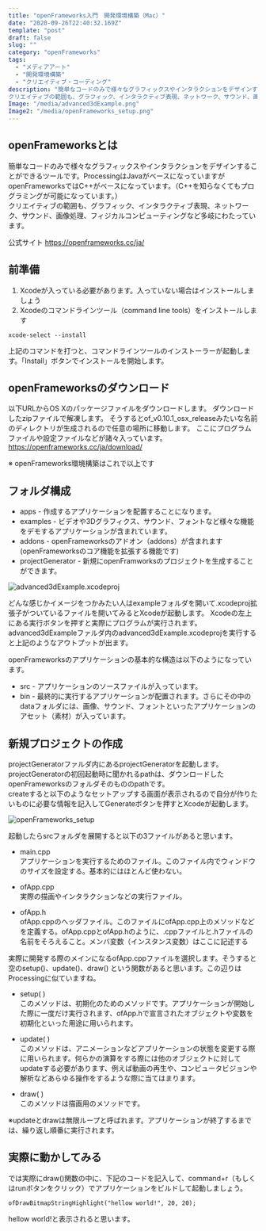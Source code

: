```yaml
---
title: "openFrameworks入門　開発環境構築（Mac）"
date: "2020-09-26T22:40:32.169Z"
template: "post"
draft: false
slug: ""
category: "openFrameworks"
tags:
  - "メディアアート"
  - "開発環境構築"
  - "クリエイティブ・コーディング"
description: "簡単なコードのみで様々なグラフィックスやインタラクションをデザインすることができるツールです。ProcessingはJavaがベースになっていますがopenFrameworksではC++がベースになっています。（C++を知らなくてもプログラミングが可能になっています。）
クリエイティブの範囲も、グラフィック、インタラクティブ表現、ネットワーク、サウンド、画像処理、フィジカルコンピューティングなど多岐にわたっています。"
Image: "/media/advanced3dExample.png"
Image2: "/media/openFrameworks_setup.png"
---
```


## openFrameworksとは
簡単なコードのみで様々なグラフィックスやインタラクションをデザインすることができるツールです。ProcessingはJavaがベースになっていますがopenFrameworksではC++がベースになっています。（C++を知らなくてもプログラミングが可能になっています。）<br>
クリエイティブの範囲も、グラフィック、インタラクティブ表現、ネットワーク、サウンド、画像処理、フィジカルコンピューティングなど多岐にわたっています。

公式サイト https://openframeworks.cc/ja/

## 前準備
1. Xcodeが入っている必要があります。入っていない場合はインストールしましょう
2. Xcodeのコマンドラインツール（command line tools）をインストールします
```
xcode-select --install
```
上記のコマンドを打つと、コマンドラインツールのインストーラーが起動します。「Install」ボタンでインストールを開始します。

## openFrameworksのダウンロード
以下URLからOS Xのパッケージファイルをダウンロードします。
ダウンロードしたzipファイルで解凍します。
そうするとof_v0.10.1_osx_releaseみたいな名前のディレクトリが生成されるので任意の場所に移動します。
ここにプログラムファイルや設定ファイルなどが諸々入っています。
https://openframeworks.cc/ja/download/

※ openFrameworks環境構築はこれで以上です

## フォルダ構成
- apps - 作成するアプリケーションを配置することになります。
- examples - ビデオや3Dグラフィクス、サウンド、フォントなど様々な機能をデモするアプリケーションが含まれています。
- addons - openFrameworksのアドオン（addons）が含まれます (openFrameworksのコア機能を拡張する機能です)
- projectGenerator - 新規にopenFramworksのプロジェクトを生成することができます。

![advanced3dExample.xcodeproj](/media/advanced3dExample.png)

どんな感じかイメージをつかみたい人はexampleフォルダを開いて.xcodeproj拡張子がついているファイルを開いてみるとXcodeが起動します。
Xcodeの左上にある実行ボタンを押すと実際にプログラムが実行されます。
advanced3dExampleファルダ内のadvanced3dExample.xcodeprojを実行すると上記のようなアウトプットが出ます。

openFrameworksのアプリケーションの基本的な構造は以下のようになっています。
- src - アプリケーションのソースファイルが入っています。
- bin - 最終的に実行するアプリケーションが配置されます。さらにその中のdataフォルダには、画像、サウンド、フォントといったアプリケーションのアセット（素材）が入っています。

## 新規プロジェクトの作成
projectGeneratorファルダ内にあるprojectGeneratorを起動します。
projectGeneratorの初回起動時に聞かれるpathは、ダウンロードしたopenFrameworksのフォルダそのもののpathです。<br>
createすると以下のようなセットアップする画面が表示されるので自分が作りたいものに必要な情報を記入してGenerateボタンを押すとXcodeが起動します。

![openFrameworks_setup](/media/openFrameworks_setup.png)

起動したらsrcフォルダを展開すると以下の3ファイルがあると思います。

- main.cpp<br>
アプリケーションを実行するためのファイル。このファイル内でウィンドウのサイズを設定する。基本的にはほとんど使わない。

- ofApp.cpp<br>
実際の描画やインタラクションなどの実行ファイル。

- ofApp.h<br>
ofApp.cppのヘッダファイル。このファイルにofApp.cpp上のメソッドなどを定義する。ofApp.cppとofApp.hのように、.cppファイルと.hファイルの名前をそろえること。メンバ変数（インスタンス変数）はここに記述する

実際に開発する際のメインになるofApp.cppファイルを選択します。そうすると空のsetup()、update()、draw() という関数があると思います。この辺りはProcessingに似ていますね。

- setup( )<br>
このメソッドは、初期化のためのメソッドです。アプリケーションが開始した際に一度だけ実行されます、ofApp.hで宣言されたオブジェクトや変数を初期化といった用途に用いられます。

- update( )<br>
このメソッドは、アニメーションなどアプリケーションの状態を変更する際に用いられます。何らかの演算をする際には他のオブジェクトに対してupdateする必要があります、例えば動画の再生や、コンピュータビジョンや解析などあらゆる操作をするような際に当てはまります。

- draw( )<br>
このメソッドは描画用のメソッドです。

※updateとdrawは無限ループと呼ばれます。アプリケーションが終了するまでは、繰り返し順番に実行されます。<br>

## 実際に動かしてみる
では実際にdraw()関数の中に、下記のコードを記入して、command+r（もしくはrunボタンをクリック）でアプリケーションをビルドして起動しましょう。

```
ofDrawBitmapStringHighlight("hellow world!", 20, 20);
```

hellow world!と表示されると思います。
